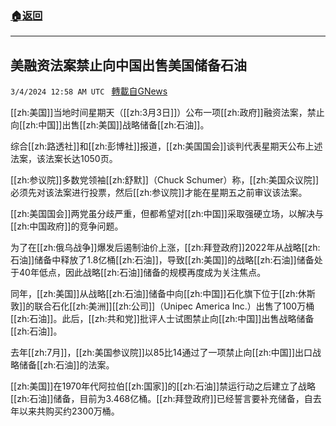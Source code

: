 ###  [:house:返回](README.md)
---


## 美融资法案禁止向中国出售美国储备石油
`3/4/2024 12:58 AM UTC ` [轉載自GNews](https://gnews.org/articles/2361919)

[[zh:美国]]当地时间星期天（[[zh:3月3日]]）公布一项[[zh:政府]]融资法案，禁止向[[zh:中国]]出售[[zh:美国]]战略储备[[zh:石油]]。

综合[[zh:路透社]]和[[zh:彭博社]]报道，[[zh:美国国会]]谈判代表星期天公布上述法案，该法案长达1050页。

[[zh:参议院]]多数党领袖[[zh:舒默]]（Chuck Schumer）称，[[zh:美国众议院]]必须先对该法案进行投票，然后[[zh:参议院]]才能在星期五之前审议该法案。

[[zh:美国国会]]两党虽分歧严重，但都希望对[[zh:中国]]采取强硬立场，以解决与[[zh:中国政府]]的竞争问题。

为了在[[zh:俄乌战争]]爆发后遏制油价上涨，[[zh:拜登政府]]2022年从战略[[zh:石油]]储备中释放了1.8亿桶[[zh:石油]]，导致[[zh:美国]]的战略[[zh:石油]]储备处于40年低点，因此战略[[zh:石油]]储备的规模再度成为关注焦点。

同年，[[zh:美国]]从战略[[zh:石油]]储备中向[[zh:中国]]石化旗下位于[[zh:休斯敦]]的联合石化[[zh:美洲]][[zh:公司]]（Unipec America Inc.）出售了100万桶[[zh:石油]]。此后，[[zh:共和党]]批评人士试图禁止向[[zh:中国]]出售战略储备[[zh:石油]]。

去年[[zh:7月]]，[[zh:美国参议院]]以85比14通过了一项禁止向[[zh:中国]]出口战略储备[[zh:石油]]的法案。

[[zh:美国]]在1970年代阿拉伯[[zh:国家]]的[[zh:石油]]禁运行动之后建立了战略[[zh:石油]]储备，目前为3.468亿桶。[[zh:拜登政府]]已经誓言要补充储备，自去年以来共购买约2300万桶。
